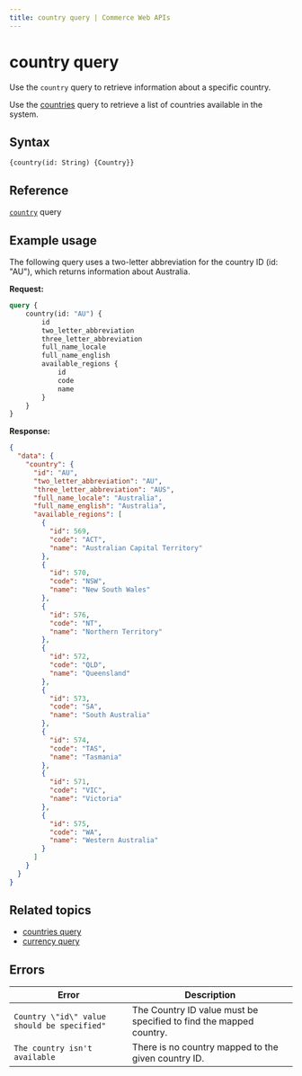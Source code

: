 ```yaml
---
title: country query | Commerce Web APIs
---
```


# country query

Use the `country` query to retrieve information about a specific country.

Use the [countries](../../store/queries/countries.md) query to retrieve a list of countries available in the system.

## Syntax

`{country(id: String) {Country}}`

## Reference

[`country`](https://developer.adobe.com/commerce/webapi/graphql-api/beta/index.html#query-country) query

## Example usage

The following query uses a two-letter abbreviation for the country ID (id: "AU"), which returns information about Australia.

**Request:**

```graphql
query {
    country(id: "AU") {
        id
        two_letter_abbreviation
        three_letter_abbreviation
        full_name_locale
        full_name_english
        available_regions {
            id
            code
            name
        }
    }
}
```

**Response:**

```json
{
  "data": {
    "country": {
      "id": "AU",
      "two_letter_abbreviation": "AU",
      "three_letter_abbreviation": "AUS",
      "full_name_locale": "Australia",
      "full_name_english": "Australia",
      "available_regions": [
        {
          "id": 569,
          "code": "ACT",
          "name": "Australian Capital Territory"
        },
        {
          "id": 570,
          "code": "NSW",
          "name": "New South Wales"
        },
        {
          "id": 576,
          "code": "NT",
          "name": "Northern Territory"
        },
        {
          "id": 572,
          "code": "QLD",
          "name": "Queensland"
        },
        {
          "id": 573,
          "code": "SA",
          "name": "South Australia"
        },
        {
          "id": 574,
          "code": "TAS",
          "name": "Tasmania"
        },
        {
          "id": 571,
          "code": "VIC",
          "name": "Victoria"
        },
        {
          "id": 575,
          "code": "WA",
          "name": "Western Australia"
        }
      ]
    }
  }
}
```

## Related topics

*  [countries query](../../store/queries/countries.md)
*  [currency query](../../store/queries/currency.md)

## Errors

Error | Description
--- | ---
`Country \"id\" value should be specified"` | The Country ID value must be specified to find the mapped country.
`The country isn't available` | There is no country mapped to the given country ID.
